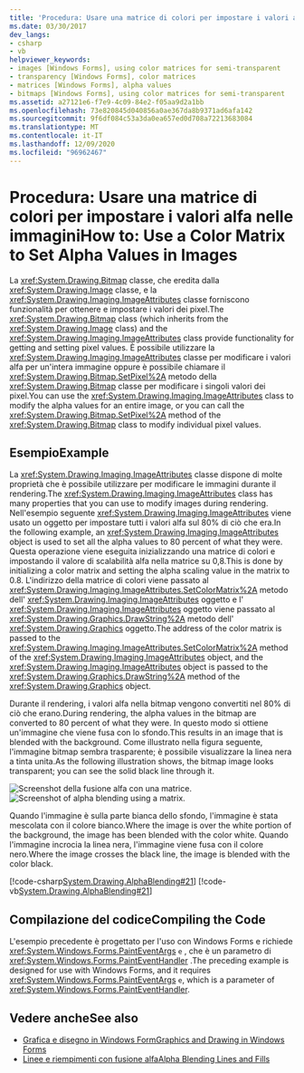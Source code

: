 ```yaml
---
title: 'Procedura: Usare una matrice di colori per impostare i valori alfa nelle immagini'
ms.date: 03/30/2017
dev_langs:
- csharp
- vb
helpviewer_keywords:
- images [Windows Forms], using color matrices for semi-transparent
- transparency [Windows Forms], color matrices
- matrices [Windows Forms], alpha values
- bitmaps [Windows Forms], using color matrices for semi-transparent
ms.assetid: a27121e6-f7e9-4c09-84e2-f05aa9d2a1bb
ms.openlocfilehash: 73e820845d040856a0ae367da8b9371ad6afa142
ms.sourcegitcommit: 9f6df084c53a3da0ea657ed0d708a72213683084
ms.translationtype: MT
ms.contentlocale: it-IT
ms.lasthandoff: 12/09/2020
ms.locfileid: "96962467"
---
```

# <a name="how-to-use-a-color-matrix-to-set-alpha-values-in-images"></a><span data-ttu-id="775b8-102">Procedura: Usare una matrice di colori per impostare i valori alfa nelle immagini</span><span class="sxs-lookup"><span data-stu-id="775b8-102">How to: Use a Color Matrix to Set Alpha Values in Images</span></span>
<span data-ttu-id="775b8-103">La <xref:System.Drawing.Bitmap> classe, che eredita dalla <xref:System.Drawing.Image> classe, e la <xref:System.Drawing.Imaging.ImageAttributes> classe forniscono funzionalità per ottenere e impostare i valori dei pixel.</span><span class="sxs-lookup"><span data-stu-id="775b8-103">The <xref:System.Drawing.Bitmap> class (which inherits from the <xref:System.Drawing.Image> class) and the <xref:System.Drawing.Imaging.ImageAttributes> class provide functionality for getting and setting pixel values.</span></span> <span data-ttu-id="775b8-104">È possibile utilizzare la <xref:System.Drawing.Imaging.ImageAttributes> classe per modificare i valori alfa per un'intera immagine oppure è possibile chiamare il <xref:System.Drawing.Bitmap.SetPixel%2A> metodo della <xref:System.Drawing.Bitmap> classe per modificare i singoli valori dei pixel.</span><span class="sxs-lookup"><span data-stu-id="775b8-104">You can use the <xref:System.Drawing.Imaging.ImageAttributes> class to modify the alpha values for an entire image, or you can call the <xref:System.Drawing.Bitmap.SetPixel%2A> method of the <xref:System.Drawing.Bitmap> class to modify individual pixel values.</span></span>  
  
## <a name="example"></a><span data-ttu-id="775b8-105">Esempio</span><span class="sxs-lookup"><span data-stu-id="775b8-105">Example</span></span>  
 <span data-ttu-id="775b8-106">La <xref:System.Drawing.Imaging.ImageAttributes> classe dispone di molte proprietà che è possibile utilizzare per modificare le immagini durante il rendering.</span><span class="sxs-lookup"><span data-stu-id="775b8-106">The <xref:System.Drawing.Imaging.ImageAttributes> class has many properties that you can use to modify images during rendering.</span></span> <span data-ttu-id="775b8-107">Nell'esempio seguente <xref:System.Drawing.Imaging.ImageAttributes> viene usato un oggetto per impostare tutti i valori alfa sul 80% di ciò che era.</span><span class="sxs-lookup"><span data-stu-id="775b8-107">In the following example, an <xref:System.Drawing.Imaging.ImageAttributes> object is used to set all the alpha values to 80 percent of what they were.</span></span> <span data-ttu-id="775b8-108">Questa operazione viene eseguita inizializzando una matrice di colori e impostando il valore di scalabilità alfa nella matrice su 0,8.</span><span class="sxs-lookup"><span data-stu-id="775b8-108">This is done by initializing a color matrix and setting the alpha scaling value in the matrix to 0.8.</span></span> <span data-ttu-id="775b8-109">L'indirizzo della matrice di colori viene passato al <xref:System.Drawing.Imaging.ImageAttributes.SetColorMatrix%2A> metodo dell' <xref:System.Drawing.Imaging.ImageAttributes> oggetto e l' <xref:System.Drawing.Imaging.ImageAttributes> oggetto viene passato al <xref:System.Drawing.Graphics.DrawString%2A> metodo dell' <xref:System.Drawing.Graphics> oggetto.</span><span class="sxs-lookup"><span data-stu-id="775b8-109">The address of the color matrix is passed to the <xref:System.Drawing.Imaging.ImageAttributes.SetColorMatrix%2A> method of the <xref:System.Drawing.Imaging.ImageAttributes> object, and the <xref:System.Drawing.Imaging.ImageAttributes> object is passed to the <xref:System.Drawing.Graphics.DrawString%2A> method of the <xref:System.Drawing.Graphics> object.</span></span>  
  
 <span data-ttu-id="775b8-110">Durante il rendering, i valori alfa nella bitmap vengono convertiti nel 80% di ciò che erano.</span><span class="sxs-lookup"><span data-stu-id="775b8-110">During rendering, the alpha values in the bitmap are converted to 80 percent of what they were.</span></span> <span data-ttu-id="775b8-111">In questo modo si ottiene un'immagine che viene fusa con lo sfondo.</span><span class="sxs-lookup"><span data-stu-id="775b8-111">This results in an image that is blended with the background.</span></span> <span data-ttu-id="775b8-112">Come illustrato nella figura seguente, l'immagine bitmap sembra trasparente; è possibile visualizzare la linea nera a tinta unita.</span><span class="sxs-lookup"><span data-stu-id="775b8-112">As the following illustration shows, the bitmap image looks transparent; you can see the solid black line through it.</span></span>  
  
 <span data-ttu-id="775b8-113">![Screenshot della fusione alfa con una matrice.](./media/how-to-use-a-color-matrix-to-set-alpha-values-in-images/alpha-blending-matrix.png "Immagine2")</span><span class="sxs-lookup"><span data-stu-id="775b8-113">![Screenshot of alpha blending using a matrix.](./media/how-to-use-a-color-matrix-to-set-alpha-values-in-images/alpha-blending-matrix.png "image2")</span></span>  
  
 <span data-ttu-id="775b8-114">Quando l'immagine è sulla parte bianca dello sfondo, l'immagine è stata mescolata con il colore bianco.</span><span class="sxs-lookup"><span data-stu-id="775b8-114">Where the image is over the white portion of the background, the image has been blended with the color white.</span></span> <span data-ttu-id="775b8-115">Quando l'immagine incrocia la linea nera, l'immagine viene fusa con il colore nero.</span><span class="sxs-lookup"><span data-stu-id="775b8-115">Where the image crosses the black line, the image is blended with the color black.</span></span>  
  
 [!code-csharp[System.Drawing.AlphaBlending#21](~/samples/snippets/csharp/VS_Snippets_Winforms/System.Drawing.AlphaBlending/CS/Class1.cs#21)]
 [!code-vb[System.Drawing.AlphaBlending#21](~/samples/snippets/visualbasic/VS_Snippets_Winforms/System.Drawing.AlphaBlending/VB/Class1.vb#21)]  
  
## <a name="compiling-the-code"></a><span data-ttu-id="775b8-116">Compilazione del codice</span><span class="sxs-lookup"><span data-stu-id="775b8-116">Compiling the Code</span></span>  
 <span data-ttu-id="775b8-117">L'esempio precedente è progettato per l'uso con Windows Forms e richiede <xref:System.Windows.Forms.PaintEventArgs> `e` , che è un parametro di <xref:System.Windows.Forms.PaintEventHandler> .</span><span class="sxs-lookup"><span data-stu-id="775b8-117">The preceding example is designed for use with Windows Forms, and it requires <xref:System.Windows.Forms.PaintEventArgs> `e`, which is a parameter of <xref:System.Windows.Forms.PaintEventHandler>.</span></span>  
  
## <a name="see-also"></a><span data-ttu-id="775b8-118">Vedere anche</span><span class="sxs-lookup"><span data-stu-id="775b8-118">See also</span></span>

- [<span data-ttu-id="775b8-119">Grafica e disegno in Windows Form</span><span class="sxs-lookup"><span data-stu-id="775b8-119">Graphics and Drawing in Windows Forms</span></span>](graphics-and-drawing-in-windows-forms.md)
- [<span data-ttu-id="775b8-120">Linee e riempimenti con fusione alfa</span><span class="sxs-lookup"><span data-stu-id="775b8-120">Alpha Blending Lines and Fills</span></span>](alpha-blending-lines-and-fills.md)
